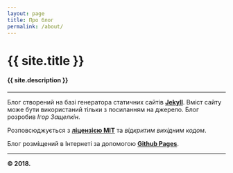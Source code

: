 ```yaml
---
layout: page
title: Про блог
permalink: /about/
---
```


# {{ site.title }}
#### {{ site.description }}

___

Блог створений на базі генератора статичних сайтів **[Jekyll](https://jekyllrb.com/)**. Вміст сайту може бути використаний тільки з посиланням на джерело. Блог розробив *Ігор Защелкін*.

Розповсюджується з **[ліцензією MIT](/licence/)** та *відкритим вихідним кодом*.

Блог розміщений в Інтернеті за допомогою **[Github Pages](https://pages.github.com/)**.

___

**© 2018.**